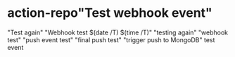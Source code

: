 # action-repo"Test webhook event" 
"Test again" 
"Webhook test $(date /T) $(time /T)" 
"testing again" 
"webhook test" 
"push event test" 
"final push test" 
"trigger push to MongoDB" 
t e s t   e v e n t  
 